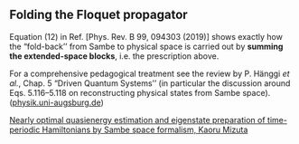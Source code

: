 ## Folding the Floquet propagator

Equation (12) in Ref. \[Phys. Rev. B 99, 094303 (2019)] shows exactly how the “fold-back’’ from Sambe to physical space is carried out by **summing the extended-space blocks**, i.e. the prescription above.&#x20;

For a comprehensive pedagogical treatment see the review by P. Hänggi *et al.*, Chap. 5 “Driven Quantum Systems’’ (in particular the discussion around Eqs. 5.116–5.118 on reconstructing physical states from Sambe space). ([physik.uni-augsburg.de][1])

[1]: https://www.physik.uni-augsburg.de/theo1/hanggi/Chapter_5.pdf "qtad_090797.dvi"

 
[Nearly optimal quasienergy estimation and eigenstate preparation of time-periodic Hamiltonians by Sambe space formalism, Kaoru Mizuta ](https://arxiv.org/abs/2401.02700)